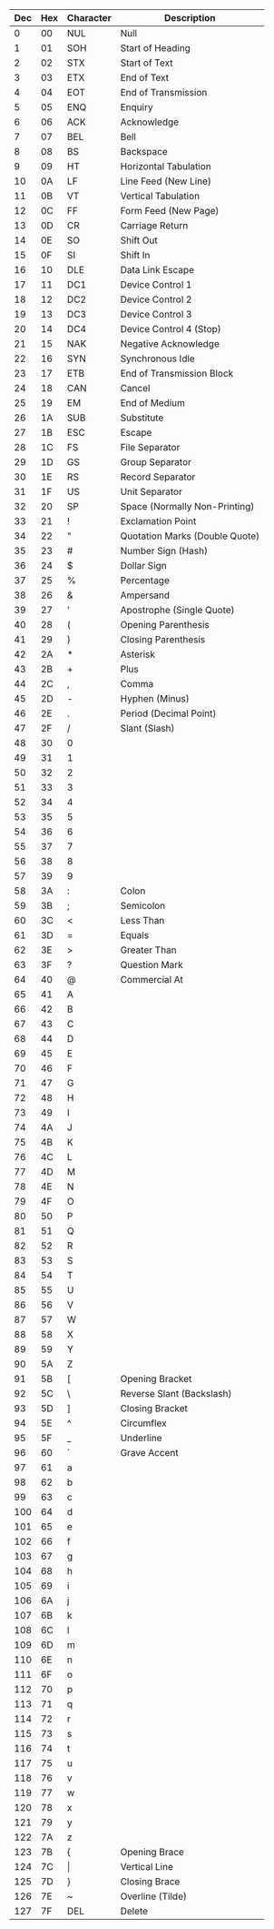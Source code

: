 | **Dec** | **Hex** | **Character** | **Description**                |
|---------|---------|---------------|--------------------------------|
| 0       | 00      | NUL           | Null                           |
| 1       | 01      | SOH           | Start of Heading               |
| 2       | 02      | STX           | Start of Text                  |
| 3       | 03      | ETX           | End of Text                    |
| 4       | 04      | EOT           | End of Transmission            |
| 5       | 05      | ENQ           | Enquiry                        |
| 6       | 06      | ACK           | Acknowledge                    |
| 7       | 07      | BEL           | Bell                           |
| 8       | 08      | BS            | Backspace                      |
| 9       | 09      | HT            | Horizontal Tabulation          |
| 10      | 0A      | LF            | Line Feed (New Line)           |
| 11      | 0B      | VT            | Vertical Tabulation            |
| 12      | 0C      | FF            | Form Feed (New Page)           |
| 13      | 0D      | CR            | Carriage Return                |
| 14      | 0E      | SO            | Shift Out                      |
| 15      | 0F      | SI            | Shift In                       |
| 16      | 10      | DLE           | Data Link Escape               |
| 17      | 11      | DC1           | Device Control 1               |
| 18      | 12      | DC2           | Device Control 2               |
| 19      | 13      | DC3           | Device Control 3               |
| 20      | 14      | DC4           | Device Control 4 (Stop)        |
| 21      | 15      | NAK           | Negative Acknowledge           |
| 22      | 16      | SYN           | Synchronous Idle               |
| 23      | 17      | ETB           | End of Transmission Block      |
| 24      | 18      | CAN           | Cancel                         |
| 25      | 19      | EM            | End of Medium                  |
| 26      | 1A      | SUB           | Substitute                     |
| 27      | 1B      | ESC           | Escape                         |
| 28      | 1C      | FS            | File Separator                 |
| 29      | 1D      | GS            | Group Separator                |
| 30      | 1E      | RS            | Record Separator               |
| 31      | 1F      | US            | Unit Separator                 |
| 32      | 20      | SP            | Space (Normally Non-Printing)  |
| 33      | 21      | !             | Exclamation Point              |
| 34      | 22      | "             | Quotation Marks (Double Quote) |
| 35      | 23      | #             | Number Sign (Hash)             |
| 36      | 24      | $             | Dollar Sign                    |
| 37      | 25      | %             | Percentage                     |
| 38      | 26      | &             | Ampersand                      |
| 39      | 27      | '             | Apostrophe (Single Quote)      |
| 40      | 28      | (             | Opening Parenthesis            |
| 41      | 29      | )             | Closing Parenthesis            |
| 42      | 2A      | *             | Asterisk                       |
| 43      | 2B      | +             | Plus                           |
| 44      | 2C      | ,             | Comma                          |
| 45      | 2D      | -             | Hyphen (Minus)                 |
| 46      | 2E      | .             | Period (Decimal Point)         |
| 47      | 2F      | /             | Slant (Slash)                  |
| 48      | 30      | 0             |                                |
| 49      | 31      | 1             |                                |
| 50      | 32      | 2             |                                |
| 51      | 33      | 3             |                                |
| 52      | 34      | 4             |                                |
| 53      | 35      | 5             |                                |
| 54      | 36      | 6             |                                |
| 55      | 37      | 7             |                                |
| 56      | 38      | 8             |                                |
| 57      | 39      | 9             |                                |
| 58      | 3A      | :             | Colon                          |
| 59      | 3B      | ;             | Semicolon                      |
| 60      | 3C      | <             | Less Than                      |
| 61      | 3D      | =             | Equals                         |
| 62      | 3E      | &gt;          | Greater Than                   |
| 63      | 3F      | ?             | Question Mark                  |
| 64      | 40      | @             | Commercial At                  |
| 65      | 41      | A             |                                |
| 66      | 42      | B             |                                |
| 67      | 43      | C             |                                |
| 68      | 44      | D             |                                |
| 69      | 45      | E             |                                |
| 70      | 46      | F             |                                |
| 71      | 47      | G             |                                |
| 72      | 48      | H             |                                |
| 73      | 49      | I             |                                |
| 74      | 4A      | J             |                                |
| 75      | 4B      | K             |                                |
| 76      | 4C      | L             |                                |
| 77      | 4D      | M             |                                |
| 78      | 4E      | N             |                                |
| 79      | 4F      | O             |                                |
| 80      | 50      | P             |                                |
| 81      | 51      | Q             |                                |
| 82      | 52      | R             |                                |
| 83      | 53      | S             |                                |
| 84      | 54      | T             |                                |
| 85      | 55      | U             |                                |
| 86      | 56      | V             |                                |
| 87      | 57      | W             |                                |
| 88      | 58      | X             |                                |
| 89      | 59      | Y             |                                |
| 90      | 5A      | Z             |                                |
| 91      | 5B      | [             | Opening Bracket                |
| 92      | 5C      | \             | Reverse Slant (Backslash)      |
| 93      | 5D      | ]             | Closing Bracket                |
| 94      | 5E      | ^             | Circumflex                     |
| 95      | 5F      | _             | Underline                      |
| 96      | 60      | `             | Grave Accent                   |
| 97      | 61      | a             |                                |
| 98      | 62      | b             |                                |
| 99      | 63      | c             |                                |
| 100     | 64      | d             |                                |
| 101     | 65      | e             |                                |
| 102     | 66      | f             |                                |
| 103     | 67      | g             |                                |
| 104     | 68      | h             |                                |
| 105     | 69      | i             |                                |
| 106     | 6A      | j             |                                |
| 107     | 6B      | k             |                                |
| 108     | 6C      | l             |                                |
| 109     | 6D      | m             |                                |
| 110     | 6E      | n             |                                |
| 111     | 6F      | o             |                                |
| 112     | 70      | p             |                                |
| 113     | 71      | q             |                                |
| 114     | 72      | r             |                                |
| 115     | 73      | s             |                                |
| 116     | 74      | t             |                                |
| 117     | 75      | u             |                                |
| 118     | 76      | v             |                                |
| 119     | 77      | w             |                                |
| 120     | 78      | x             |                                |
| 121     | 79      | y             |                                |
| 122     | 7A      | z             |                                |
| 123     | 7B      | {             | Opening Brace                  |
| 124     | 7C      | &verbar;      | Vertical Line                  |
| 125     | 7D      | }             | Closing Brace                  |
| 126     | 7E      | ~             | Overline (Tilde)               |
| 127     | 7F      | DEL           | Delete                         |
